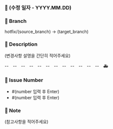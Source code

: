 <!-- Title: [🚑️ (Service名)] (AAA) 에러 Resolve -->
<!-- Merge 방향 및 Branch 확인해주세요 -->
<!-- (괄호) 부분은 다 지우고 작성해주세요 -->

### 📅 (수정 일자 -  YYYY.MM.DD)

### 🌵 Branch
hotfix/(source_branch) → (target_branch)

### 📢 Description
(변경사항 설명을 간단히 적어주세요)

--　--　--　--　--　--　--　--　--　--　--　--　🚑️

### 💬 Issue Number
- #(number 입력 후 Enter)
- #(number 입력 후 Enter)

### 🔖 Note
(참고사항을 적어주세요)
